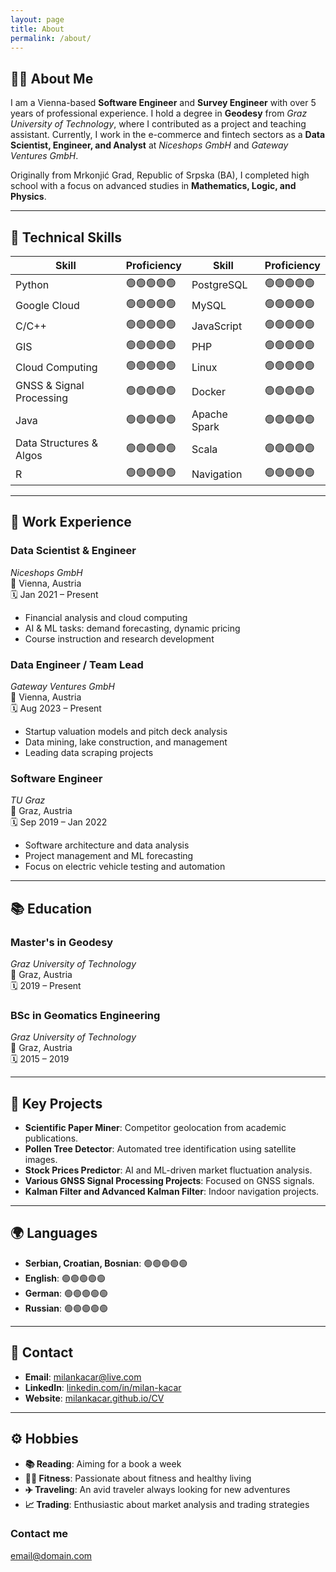 ```yaml
---
layout: page
title: About
permalink: /about/
---
```



## 👨‍💻 About Me
I am a Vienna-based **Software Engineer** and **Survey Engineer** with over 5 years of professional experience. I hold a degree in **Geodesy** from *Graz University of Technology*, where I contributed as a project and teaching assistant. Currently, I work in the e-commerce and fintech sectors as a **Data Scientist, Engineer, and Analyst** at *Niceshops GmbH* and *Gateway Ventures GmbH*.

Originally from Mrkonjić Grad, Republic of Srpska (BA), I completed high school with a focus on advanced studies in **Mathematics, Logic, and Physics**.

---

## 🚀 Technical Skills

| Skill                    | Proficiency        | Skill                    | Proficiency        |
| ------------------------ | ------------------ | ------------------------ | ------------------ |
| Python                   | 🟢🟢🟢🟢🟢            | PostgreSQL               | 🟢🟢🟢🟢🟢            |
| Google Cloud             | 🟢🟢🟢🟢🟢            | MySQL                    | 🟢🟢🟢🟢🟢            |
| C/C++                    | 🟢🟢🟢🟢🟢            | JavaScript               | 🟢🟢🟢🟢🟢            |
| GIS                      | 🟢🟢🟢🟢🟢            | PHP                      | 🟢🟢🟢🟢🟢            |
| Cloud Computing          | 🟢🟢🟢🟢🟢            | Linux                    | 🟢🟢🟢🟢🟢            |
| GNSS & Signal Processing  | 🟢🟢🟢🟢🟢            | Docker                   | 🟢🟢🟢🟢🟢            |
| Java                     | 🟢🟢🟢🟢🟢            | Apache Spark             | 🟢🟢🟢🟢🟢            |
| Data Structures & Algos   | 🟢🟢🟢🟢🟢            | Scala                    | 🟢🟢🟢🟢🟢            |
| R                        | 🟢🟢🟢🟢🟢            | Navigation               | 🟢🟢🟢🟢🟢            |

---

## 💼 Work Experience

### **Data Scientist & Engineer**
*Niceshops GmbH*  
📍 Vienna, Austria  
🗓️ Jan 2021 – Present  
- Financial analysis and cloud computing
- AI & ML tasks: demand forecasting, dynamic pricing
- Course instruction and research development

### **Data Engineer / Team Lead**  
*Gateway Ventures GmbH*  
📍 Vienna, Austria  
🗓️ Aug 2023 – Present  
- Startup valuation models and pitch deck analysis  
- Data mining, lake construction, and management  
- Leading data scraping projects  

### **Software Engineer**  
*TU Graz*  
📍 Graz, Austria  
🗓️ Sep 2019 – Jan 2022  
- Software architecture and data analysis  
- Project management and ML forecasting  
- Focus on electric vehicle testing and automation  

---

## 📚 Education

### **Master's in Geodesy**
*Graz University of Technology*  
📍 Graz, Austria  
🗓️ 2019 – Present  

### **BSc in Geomatics Engineering**
*Graz University of Technology*  
📍 Graz, Austria  
🗓️ 2015 – 2019  

---

## 🎯 Key Projects
- **Scientific Paper Miner**: Competitor geolocation from academic publications.  
- **Pollen Tree Detector**: Automated tree identification using satellite images.  
- **Stock Prices Predictor**: AI and ML-driven market fluctuation analysis.  
- **Various GNSS Signal Processing Projects**: Focused on GNSS signals.  
- **Kalman Filter and Advanced Kalman Filter**: Indoor navigation projects.  

---

## 🌍 Languages
- **Serbian, Croatian, Bosnian**: 🟢🟢🟢🟢🟢
- **English**: 🟢🟢🟢🟢🟢
- **German**: 🟢🟢🟢🟢🟢
- **Russian**: 🟢🟢🟢🟢🟢

---

## 📧 Contact
- **Email**: [milankacar@live.com](mailto:milankacar@live.com)
- **LinkedIn**: [linkedin.com/in/milan-kacar](https://linkedin.com/in/milan-kacar)
- **Website**: [milankacar.github.io/CV](https://milankacar.github.io/CV)

---

## ⚙️ Hobbies
- **📚 Reading**: Aiming for a book a week  
- **🏋️‍♂️ Fitness**: Passionate about fitness and healthy living  
- **✈️ Traveling**: An avid traveler always looking for new adventures  
- **📈 Trading**: Enthusiastic about market analysis and trading strategies  


### Contact me

[email@domain.com](mailto:milankacar@live.com)
